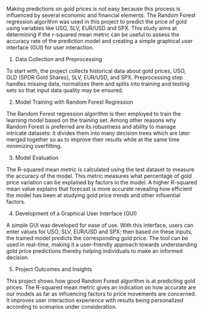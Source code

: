 Making predictions on gold prices is not easy because this process is influenced by several economic and financial elements. The Random Forest regression algorithm was used in this project to predict the price of gold using variables like USO, SLV, EUR/USD and SPX. This study aims at determining if the r-squared mean metric can be useful to assess the accuracy rate of the prediction model and creating a simple graphical user interface (GUI) for user interaction.

1. Data Collection and Preprocessing

To start with, the project collects historical data about gold prices, USO, GLD (SPDR Gold Shares), SLV, EUR/USD, and SPX. Preprocessing step handles missing data, normalizes them and splits into training and testing sets so that input data quality may be ensured.

2. Model Training with Random Forest Regression

The Random Forest regression algorithm is then employed to train the learning model based on the training set. Among other reasons why Random Forest is preferred are its robustness and ability to manage intricate datasets: it divides them into many decision trees which are later merged together so as to improve their results while at the same time minimizing overfitting.

3. Model Evaluation

The R-squared mean metric is calculated using the test dataset to measure the accuracy of the model. This metric measures what percentage of gold price variation can be explained by factors in the model. A higher R-squared mean value explains that forecast is more accurate revealing how efficient the model has been at studying gold price trends and other influential factors.

4. Development of a Graphical User Interface (GUI)

A simple GUI was developed for ease of use. With this interface, users can enter values for USO, SLV, EUR/USD and SPX; then based on these inputs, the trained model predicts the corresponding gold price. The tool can be used in real-time, making it a user-friendly approach towards understanding gold price predictions thereby helping individuals to make an informed decision.

5. Project Outcomes and Insights

This project shows how good Random Forest algorithm is at predicting gold prices. The R-squared mean metric gives an indication on how accurate are our models as far as influencing factors to price movements are concerned. It improves user interaction experience with results being personalized according to scenarios under consideration.
